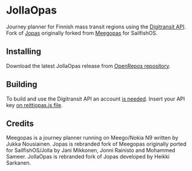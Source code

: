 # JollaOpas

Journey planner for Finnish mass transit regions using the [Digitransit API](https://www.digitransit.fi/en/developers/). Fork of [Jopas](https://github.com/rasjani/Jopas) originally forked from [Meegopas](https://github.com/junousia/Meegopas) for SailfishOS.

## Installing
Download the latest JollaOpas release from [OpenRepos repository](https://openrepos.net/content/sarkh/jollaopas).

## Building
To build and use the Digitransit API an account [is needed](https://digitransit.fi/en/developers/api-registration/). Insert your API key [on reittiopas.js file](/qml/js/reittiopas.js).

## Credits
Meegopas is a journey planner running on Meego/Nokia N9 written by Jukka Nousiainen. Jopas is rebranded fork of Meegopas originally ported for SailfishOS/Jolla by Jani Mikkonen, Jonni Rainisto and Mohammed Sameer. JollaOpas is rebranded fork of Jopas developed by Heikki Sarkanen.
